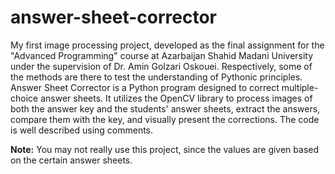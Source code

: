 # answer-sheet-corrector
My first image processing project, developed as the final assignment for the "Advanced Programming" course at Azarbaijan Shahid Madani University under the supervision of Dr. Amin Golzari Oskouei. Respectively, some of the methods are there to test the understanding of Pythonic principles. Answer Sheet Corrector is a Python program designed to correct multiple-choice answer sheets. It utilizes the OpenCV library to process images of both the answer key and the students' answer sheets, extract the answers, compare them with the key, and visually present the corrections. The code is well described using comments.

**Note:** You may not really use this project, since the values are given based on the certain answer sheets.
